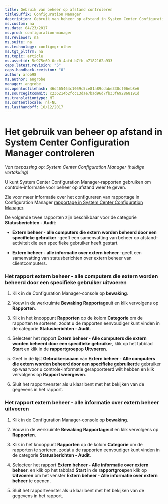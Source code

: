 ```yaml
---
title: Gebruik van beheer op afstand controleren
titleSuffix: Configuration Manager
description: Gebruik van beheer op afstand in System Center Configuration Manager controleren.
ms.custom: na
ms.date: 04/23/2017
ms.prod: configuration-manager
ms.reviewer: na
ms.suite: na
ms.technology: configmgr-other
ms.tgt_pltfrm: na
ms.topic: article
ms.assetid: 5c975e69-0cc0-4afd-b7fb-b7182162a933
caps.latest.revision: "5"
caps.handback.revision: "0"
author: arob98
ms.author: angrobe
manager: angrobe
ms.openlocfilehash: 46d465464c1059c5ce81a89cdabe330cf06eb8e6
ms.sourcegitcommit: c236214b2fcc13dae7bad96d7fb33f692868191d
ms.translationtype: MT
ms.contentlocale: nl-NL
ms.lasthandoff: 10/12/2017
---
```

# <a name="how-to-audit-remote-control-usage-in-system-center-configuration-manager"></a>Het gebruik van beheer op afstand in System Center Configuration Manager controleren

*Van toepassing op: System Center Configuration Manager (huidige vertakking)*

U kunt System Center Configuration Manager-rapporten gebruiken om controle-informatie voor beheer op afstand weer te geven.  

 Zie voor meer informatie over het configureren van rapportage in Configuration Manager [rapportage in System Center Configuration Manager](../../../../core/servers/manage/reporting.md).  

 De volgende twee rapporten zijn beschikbaar voor de categorie **Statusberichten - Audit**:  

-   **Extern beheer - alle computers die extern worden beheerd door een specifieke gebruiker** -geeft een samenvatting van beheer op afstand-activiteit die een specifieke gebruiker heeft gestart.  

-   **Extern beheer - alle informatie over extern beheer** -geeft een samenvatting van statusberichten over extern beheer van clientcomputers.  

### <a name="to-run-the-report-remote-control---all-computers-remote-controlled-by-a-specific-user"></a>Het rapport extern beheer - alle computers die extern worden beheerd door een specifieke gebruiker uitvoeren  

1.  Klik in de Configuration Manager-console op **bewaking**.  

2.  Vouw in de werkruimte **Bewaking** **Rapportage**uit en klik vervolgens op **Rapporten**.  

3.  Klik in het knooppunt **Rapporten** op de kolom **Categorie** om de rapporten te sorteren, zodat u de rapporten eenvoudiger kunt vinden in de categorie **Statusberichten - Audit**.  

4.  Selecteer het rapport **Extern beheer - Alle computers die extern worden beheerd door een specifieke gebruiker**, klik op het tabblad **Start** en klik in de **rapportgroep**op **Uitvoeren**.  

5.  Geef in de lijst **Gebruikersnaam** van **Extern beheer - Alle computers die extern worden beheerd door een specifieke gebruiker**de gebruiker op waarvoor u controle-informatie gerapporteerd wilt hebben en klik vervolgens op **Rapport weergeven**.  

6.  Sluit het rapportvenster als u klaar bent met het bekijken van de gegevens in het rapport.  

### <a name="to-run-the-report-remote-control---all-remote-control-information"></a>Het rapport extern beheer - alle informatie over extern beheer uitvoeren  

1.  Klik in de Configuration Manager-console op **bewaking**.  

2.  Vouw in de werkruimte **Bewaking** **Rapportage**uit en klik vervolgens op **Rapporten**.  

3.  Klik in het knooppunt **Rapporten** op de kolom **Categorie** om de rapporten te sorteren, zodat u de rapporten eenvoudiger kunt vinden in de categorie **Statusberichten - Audit**.  

4.  Selecteer het rapport **Extern beheer - Alle informatie over extern beheer**, en klik op het tabblad **Start** in de **rapportgroep**en klik op **Uitvoeren** om het venster **Extern beheer - Alle informatie over extern beheer** te openen.  

5.  Sluit het rapportvenster als u klaar bent met het bekijken van de gegevens in het rapport.  

